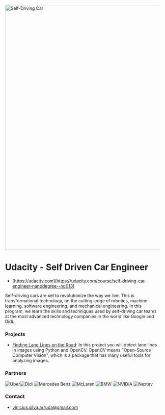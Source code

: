 <img src="https://s3-us-west-1.amazonaws.com/udacity-content/images/shared/self-driving-car-engineer-nanodegree.png" alt="Self-Driving Car" width="800px">

# Udacity - Self Driven Car Engineer #
* [https://udacity.com](https://udacity.com/course/self-driving-car-engineer-nanodegree--nd013)

Self-driving cars are set to revolutionize the way we live. This is transformational technology, on the cutting-edge of robotics, machine learning, software engineering, and mechanical engineering. In this program, we learn the skills and techniques used by self-driving car teams at the most advanced technology companies in the world like Google and Didi.

### Projects ###

* <a href="https://github.com/vippermaeglin/self-driven-car-nd/tree/master/P1%20-%20Lane%20Lines"> Finding Lane Lines on the Road</a>:
In this project you will detect lane lines in images using Python and OpenCV. OpenCV means "Open-Source Computer Vision", which is a package that has many useful tools for analyzing images.


### Partners ###
<img src="https://br.udacity.com/assets/iridium/images/shared/partners/logo-color-uber.svg" alt="Uber"><img src="https://br.udacity.com/assets/iridium/images/shared/partners/logo-color-didi.svg" alt="Didi">
<img src="https://br.udacity.com/assets/iridium/images/shared/partners/logo-color-mercedes-benz.svg" alt="Mercedes Benz">
<img src="https://br.udacity.com/assets/iridium/images/shared/partners/logo-color-mclaren.svg" alt="McLaren">
<img src="https://br.udacity.com/assets/iridium/images/shared/partners/logo-color-bmw.svg" alt="BMW">
<img src="https://br.udacity.com/assets/iridium/images/shared/partners/logo-color-nvidia.svg" alt="NVIDIA">
<img src="https://br.udacity.com/assets/iridium/images/shared/partners/logo-color-nextev.svg" alt="Nextev">


### Contact ###

* [vinicius.silva.arruda@gmail.com](mailto:vinicius.silva.arruda@gmail.com)

